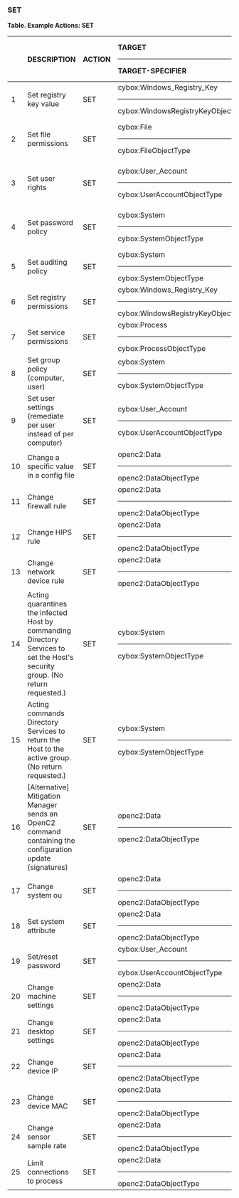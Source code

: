 ### SET
**Table. Example Actions: SET**

|  | DESCRIPTION | ACTION | TARGET<hr>TARGET-SPECIFIER | ACTUATOR<hr>ACTUATOR-SPECIFIER | MODIFIER | 
| :--- | :--- | :--- | :--- | :--- | :--- | 
| 1 | Set registry key value | SET | cybox:Windows_Registry_Key<hr>cybox:WindowsRegistryKeyObjectType | endpoint.workstation<hr>(optional) | set-to | 
| 2 | Set file permissions | SET | cybox:File<hr>cybox:FileObjectType | process.directory-service<hr>(optional) | set-to | 
| 3 | Set user rights | SET | cybox:User_Account<hr>cybox:UserAccountObjectType | process.directory-service<hr>(optional) | set-to | 
| 4 | Set password policy | SET | cybox:System<hr>cybox:SystemObjectType | process.directory-service<hr>(optional) | set-to | 
| 5 | Set auditing policy | SET | cybox:System<hr>cybox:SystemObjectType | <hr> | set-to | 
| 6 | Set registry permissions | SET | cybox:Windows_Registry_Key<hr>cybox:WindowsRegistryKeyObjectType | endpoint.workstation<hr>(optional) | set-to | 
| 7 | Set service permissions | SET | cybox:Process<hr>cybox:ProcessObjectType | <hr> | set-to | 
| 8 | Set group policy (computer, user) | SET | cybox:System<hr>cybox:SystemObjectType | endpoint.workstation<hr>(optional) | set-to | 
| 9 | Set user settings (remediate per user instead of per computer) | SET | cybox:User_Account<hr>cybox:UserAccountObjectType | process.directory-service<hr>(optional) | set-to | 
| 10 | Change a specific value in a config file | SET | openc2:Data<hr>openc2:DataObjectType | <hr>(optional) | set-to | 
| 11 | Change firewall rule | SET | openc2:Data<hr>openc2:DataObjectType | network.firewall<hr>(optional) | set-to | 
| 12 | Change HIPS rule | SET | openc2:Data<hr>openc2:DataObjectType | network.hips<hr>(optional) | set-to | 
| 13 | Change network device rule | SET | openc2:Data<hr>openc2:DataObjectType | network.router<hr>(optional) | set-to | 
| 14 | Acting quarantines the infected Host by commanding Directory Services to set the Host's security group. (No return requested.) | SET | cybox:System<hr>cybox:SystemObjectType | process.directory-service<hr>(optional) | set-to | 
| 15 | Acting commands Directory Services to return the Host to the active group. (No return requested.) | SET | cybox:System<hr>cybox:SystemObjectType | process.directory-service<hr>(optional) | set-to | 
| 16 | [Alternative] Mitigation Manager sends an OpenC2 command containing the configuration update (signatures) | SET | openc2:Data<hr>openc2:DataObjectType | network.sensor<hr>(optional) | set-to | 
| 17 | Change system ou | SET | openc2:Data<hr>openc2:DataObjectType | <hr> | set-to | 
| 18 | Set system attribute | SET | openc2:Data<hr>openc2:DataObjectType | <hr> | set-to | 
| 19 | Set/reset password | SET | cybox:User_Account<hr>cybox:UserAccountObjectType | <hr> | set-to | 
| 20 | Change machine settings | SET | openc2:Data<hr>openc2:DataObjectType | <hr> | set-to | 
| 21 | Change desktop settings | SET | openc2:Data<hr>openc2:DataObjectType | <hr> | set-to | 
| 22 | Change device IP | SET | openc2:Data<hr>openc2:DataObjectType | <hr> | set-to | 
| 23 | Change device MAC | SET | openc2:Data<hr>openc2:DataObjectType | <hr> | set-to | 
| 24 | Change sensor sample rate | SET | openc2:Data<hr>openc2:DataObjectType | <hr> | set-to | 
| 25 | Limit connections to process | SET | openc2:Data<hr>openc2:DataObjectType | <hr> | set-to | 


